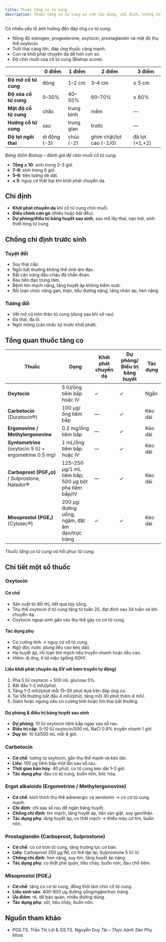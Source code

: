 ```yaml
---
title: Thuốc tăng co tử cung
description: Thuốc tăng co tử cung cơ chế tác dụng, chỉ định, chống chỉ định, liều dùng và tác dụng phụ.
---
```


Có nhiều yếu tố ảnh hưởng đến đáp ứng co tử cung:

- Nồng độ estrogen, progesterone, oxytocin, prostaglandin và mật độ thụ thể oxytocin.
- Tuổi thai càng lớn, đáp ứng thuốc càng mạnh.
- Con rạ khởi phát chuyển dạ dễ hơn con so.
- Độ chín muồi của cổ tử cung (Bishop score).

|                       | 0 điểm       | 1 điểm     | 2 điểm                   | 3 điểm         |
| --------------------- | ------------ | ---------- | ------------------------ | -------------- |
| **Độ mở cổ tử cung**  | đóng         | 1–2 cm     | 3–4 cm                   | ≥ 5 cm         |
| **Độ xóa cổ tử cung** | 0–30%        | 40–50%     | 60–70%                   | ≥ 80%          |
| **Mật độ cổ tử cung** | chắc         | trung bình | mềm                      | —              |
| **Hướng cổ tử cung**  | sau          | trung gian | trước                    | —              |
| **Độ lọt ngôi thai**  | di động (-3) | chúc (-2)  | ghim chặt/lọt cao (-1/0) | đã lọt (+1,+2) |

_Bảng điểm Bishop – đánh giá độ chín muồi cổ tử cung._

- **Tổng ≥ 10**: sinh trong 2–3 giờ.
- **7–9**: sinh trong 8 giờ.
- **5–6**: tiên lượng dè dặt.
- **< 5**: nguy cơ thất bại khi khởi phát chuyển dạ.

## Chỉ định

- **Khởi phát chuyển dạ** khi cổ tử cung chín muồi.
- **Điều chỉnh cơn gò** (thiếu hoặc bất đều).
- **Dự phòng/điều trị băng huyết sau sinh**, sau mổ lấy thai, nạo hút, sinh thiết lòng tử cung.

## Chống chỉ định trước sinh

### Tuyệt đối

- Suy thai cấp.
- Ngôi bất thường không thể sinh âm đạo.
- Bất cân xứng đầu-chậu đã chẩn đoán.
- Rau tiền đạo trung tâm.
- Bệnh tim mạch nặng, tăng huyết áp không kiểm soát.
- Rối loạn chức năng gan, thận, tiểu đường nặng, tăng nhãn áp, hen nặng.

### Tương đối

- Vết mổ cũ trên thân tử cung (dùng sau khi sổ rau).
- Đa thai, đa ối.
- Ngôi mông (cân nhắc kỹ trước khởi phát).

## Tổng quan thuốc tăng co

| Thuốc                                                 | Dạng                                                 | Khởi phát chuyển dạ | Dự phòng/Điều trị băng huyết | Tác dụng |
| ----------------------------------------------------- | ---------------------------------------------------- | ------------------- | ---------------------------- | -------- |
| **Oxytocin**                                          | 5 IU/ống tiêm bắp hoặc IV                            | ✓                   | ✓                            | Ngắn     |
| **Carbetocin** (Duratocin®)                          | 100 µg/ống tiêm bắp                                  | —                   | ✓                            | Kéo dài  |
| **Ergonovine / Methylergonovine**                     | 0.2 mg/ống tiêm bắp                                  | —                   | ✓                            | Kéo dài  |
| **Syntometrine** (oxytocin 5 IU + ergometrine 0.5 mg) | 1 mL/ống tiêm bắp hoặc IV                            | —                   | ✓                            | Kéo dài  |
| **Carboprost (PGF₂α)** / Sulprostone, Nalador®       | 125–250 µg/1 mL tiêm bắp; 500 µg bột pha tiêm bắp/IV | —                   | ✓                            | Kéo dài  |
| **Misoprostol (PGE₁)** (Cytotec®)                    | 200 µg: đường uống, ngậm, đặt âm đạo/trực tràng      | ✓                   | ✓                            | Kéo dài  |

_Thuốc tăng co tử cung và hồi phục tử cung._

## Chi tiết một số thuốc

### Oxytocin

#### Cơ chế

- Sản xuất từ đồi thị, tiết qua tủy sống.
- Thụ thể oxytocin ở tử cung tăng từ tuần 20, đạt đỉnh sau 34 tuần và khi chuyển dạ.
- Oxytocin ngoại sinh gắn vào thụ thể gây co cơ tử cung.

#### Tác dụng phụ

- Co cường tính → nguy cơ vỡ tử cung.
- Ngộ độc nước (dùng liều cao kéo dài).
- Hạ huyết áp, rối loạn tim mạch nếu truyền nhanh hoặc liều cao.
- Hiếm: dị ứng, ít lợi niệu (giống ADH).

#### Liều khởi phát chuyển dạ (IV với bơm truyền tự động)

1. Pha 5 IU oxytocin + 500 mL glucose 5%.
2. Bắt đầu 1–2 mIU/phút.
3. Tăng 1–2 mIU/phút mỗi 15–30 phút dựa trên đáp ứng co.
4. Tại VN thường bắt đầu 4 mIU/phút, tăng mỗi 30 phút thêm 4 mIU.
5. Giảm hoặc ngưng nếu co cường tính hoặc tim thai bất thường.

#### Dự phòng & điều trị băng huyết sau sinh

- **Dự phòng**: 10 IU oxytocin tiêm bắp ngay sau sổ rau.
- **Điều trị cấp**: 5–10 IU oxytocin/500 mL NaCl 0.9% truyền nhanh 1 giờ.
- **Duy trì**: 10 IU/500 mL mỗi 8 giờ.

### Carbetocin

- **Cơ chế**: tương tự oxytocin, gắn thụ thể mạnh và kéo dài.
- **Liều**: 100 µg tiêm bắp một lần sau sổ rau.
- **Thời gian bán hủy**: 40 phút; co tử cung kéo dài 1–2 giờ.
- **Tác dụng phụ**: đau co tử cung, buồn nôn, bốc hỏa.

### Ergot alkaloids (Ergometrine / Methylergonovine)

- **Cơ chế**: kích thích thụ thể adrenergic và serotonin → co cơ tử cung mạnh.
- **Chỉ định**: chỉ sau sổ rau để ngăn băng huyết.
- **Chống chỉ định**: tim mạch, tăng huyết áp, tiền sản giật, suy gan/thận.
- **Tác dụng phụ**: tăng huyết áp, co thắt mạch → thiếu máu cơ tim, buồn nôn.

### Prostaglandin (Carboprost, Sulprostone)

- **Cơ chế**: co cơ trơn tử cung, tăng trương lực cơ bản.
- **Liều**: Carboprost 250 µg IM, có thể lặp lại; Sulprostone 5 IU IV.
- **Chống chỉ định**: hen nặng, suy tim, tăng huyết áp nặng.
- **Tác dụng phụ**: co thắt phế quản, tiêu chảy, buồn nôn, đau chỗ tiêm.

### Misoprostol (PGE₁)

- **Cơ chế**: tăng co cơ tử cung, đồng thời làm chín cổ tử cung.
- **Liều sinh sản**: 400–800 µg đường uống/ngậm/trực tràng.
- **Ưu điểm**: rẻ, dễ bảo quản, nhiều đường dùng.
- **Tác dụng phụ**: sốt, tiêu chảy, buồn nôn.

## Nguồn tham khảo

- PGS.TS. Trần Thị Lợi & GS.TS. Nguyễn Duy Tài – _Thực hành Sản Phụ khoa_
